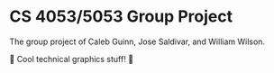 # CS 4053/5053 Group Project

The group project of Caleb Guinn, Jose Saldivar, and William Wilson.

🚀 Cool technical graphics stuff! 🎨
